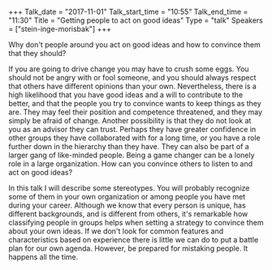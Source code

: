 +++
Talk_date = "2017-11-01"
Talk_start_time = "10:55"
Talk_end_time = "11:30"
Title = "Getting people to act on good ideas"
Type = "talk"
Speakers = ["stein-inge-morisbak"]
+++

Why don't people around you act on good ideas and how to convince them that they should?

If you are going to drive change you may have to crush some eggs. You should not be angry with or fool someone, and you should always respect that others have different opinions than your own. Nevertheless, there is a high likelihood that you have good ideas and a will to contribute to the better, and that the people you try to convince wants to keep things as they are. They may feel their position and competence threatened, and they may simply be afraid of change. Another possibility is that they do not look at you as an advisor they can trust. Perhaps they have greater confidence in other groups they have collaborated with for a long time, or you have a role further down in the hierarchy than they have. They can also be part of a larger gang of like-minded people. Being a game changer can be a lonely role in a large organization. How can you convince others to listen to and act on good ideas?

In this talk I will describe some stereotypes. You will probably recognize some of them in your own organization or among people you have met during your career. Although we know that every person is unique, has different backgrounds, and is different from others, it's remarkable how classifying people in groups helps when setting a strategy to convince them about your own ideas. If we don't look for common features and characteristics based on experience there is little we can do to put a battle plan for our own agenda. However, be prepared for mistaking people. It happens all the time.
